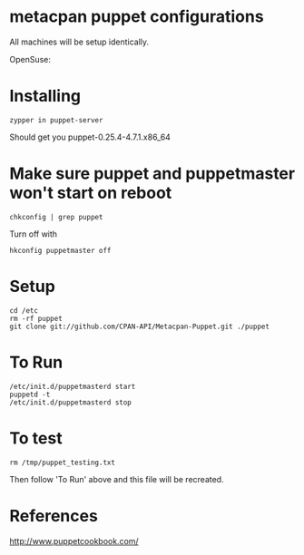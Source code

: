 # metacpan puppet configurations

All machines will be setup identically.

OpenSuse:

# Installing
    zypper in puppet-server

Should get you puppet-0.25.4-4.7.1.x86_64

# Make sure puppet and puppetmaster won't start on reboot
    chkconfig | grep puppet

Turn off with

    hkconfig puppetmaster off

# Setup
    cd /etc
    rm -rf puppet
    git clone git://github.com/CPAN-API/Metacpan-Puppet.git ./puppet

# To Run
    /etc/init.d/puppetmasterd start
    puppetd -t
    /etc/init.d/puppetmasterd stop

# To test
    rm /tmp/puppet_testing.txt
Then follow 'To Run' above and this file will be recreated.

# References

http://www.puppetcookbook.com/

